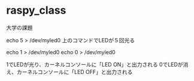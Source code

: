 # raspy_class
大学の課題

echo 5 > /dev/myled0
上のコマンドでLEDが５回光る

echo 1 > /dev/myled0
echo 0 > /dev/myled0

1でLEDが光り、カーネルコンソールに「LED ON」と出力される
0でLEDが消え、カーネルコンソールに「LED OFF」と出力される
